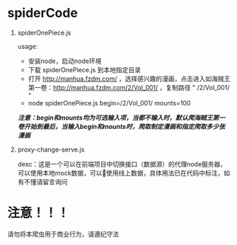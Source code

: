 # spiderCode
1. spiderOnePiece.js
     
     usage:
      - 安装node，启动node环境
      - 下载 spiderOnePiece.js 到本地指定目录
      - 打开 http://manhua.fzdm.com/ ，选择感兴趣的漫画，点击进入如海贼王第一卷：http://manhua.fzdm.com/2/Vol_001/ ，复制路径 " /2/Vol_001/ " 
      - node spiderOnePiece.js begin=/2/Vol_001/ mounts=100
      
      ***注意：begin和mounts均为可选输入项，当都不输入时，默认爬海贼王第一卷开始到最后，当输入begin和mounts时，爬取制定漫画和指定爬取多少张漫画***

2. proxy-change-serve.js

    desc：这是一个可以在前端项目中切换接口（数据源）的代理node服务器，可以使用本地mock数据，可以使用线上数据，具体用法已在代码中标注，如有不懂请留言询问

      
      
      
# 注意！！！
  
  请勿将本爬虫用于商业行为，请遵纪守法
